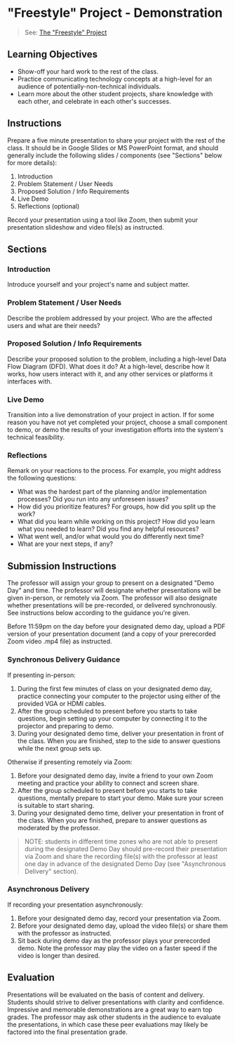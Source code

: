 # "Freestyle" Project - Demonstration

> See: [The "Freestyle" Project](README.md)

## Learning Objectives

  + Show-off your hard work to the rest of the class.
  + Practice communicating technology concepts at a high-level for an audience of potentially-non-technical individuals.
  + Learn more about the other student projects, share knowledge with each other, and celebrate in each other's successes.

## Instructions

Prepare a five minute presentation to share your project with the rest of the class. It should be in Google Slides or MS PowerPoint format, and should generally include the following slides / components (see "Sections" below for more details):

  1. Introduction
  2. Problem Statement / User Needs
  3. Proposed Solution / Info Requirements
  4. Live Demo
  5. Reflections (optional)

Record your presentation using a tool like Zoom, then submit your presentation slideshow and video file(s) as instructed.

## Sections

### Introduction

Introduce yourself and your project's name and subject matter.

### Problem Statement / User Needs

Describe the problem addressed by your project. Who are the affected users and what are their needs?

### Proposed Solution / Info Requirements

Describe your proposed solution to the problem, including a high-level Data Flow Diagram (DFD). What does it do? At a high-level, describe how it works, how users interact with it, and any other services or platforms it interfaces with.

### Live Demo

Transition into a live demonstration of your project in action. If for some reason you have not yet completed your project, choose a small component to demo, or demo the results of your investigation efforts into the system's technical feasibility.

### Reflections

Remark on your reactions to the process. For example, you might address the following questions:

  + What was the hardest part of the planning and/or implementation processes? Did you run into any unforeseen issues?
  + How did you prioritize features? For groups, how did you split up the work?
  + What did you learn while working on this project? How did you learn what you needed to learn? Did you find any helpful resources?
  + What went well, and/or what would you do differently next time?
  + What are your next steps, if any?

## Submission Instructions

The professor will assign your group to present on a designated "Demo Day" and time. The professor will designate whether presentations will be given in-person, or remotely via Zoom. The professor will also designate whether presentations will be pre-recorded, or delivered synchronously. See instructions below according to the guidance you're given.

Before 11:59pm on the day before your designated demo day, upload a PDF version of your presentation document (and a copy of your prerecorded Zoom video .mp4 file) as instructed.


### Synchronous Delivery Guidance

If presenting in-person:

  1. During the first few minutes of class on your designated demo day, practice connecting your computer to the projector using either of the provided VGA or HDMI cables.
  2. After the group scheduled to present before you starts to take questions, begin setting up your computer by connecting it to the projector and preparing to demo.
  3. During your designated demo time, deliver your presentation in front of the class. When you are finished, step to the side to answer questions while the next group sets up.

Otherwise if presenting remotely via Zoom:

  1. Before your designated demo day, invite a friend to your own Zoom meeting and practice your ability to connect and screen share.
  2. After the group scheduled to present before you starts to take questions, mentally prepare to start your demo. Make sure your screen is suitable to start sharing.
  3. During your designated demo time, deliver your presentation in front of the class. When you are finished, prepare to answer questions as moderated by the professor.

> NOTE: students in different time zones who are not able to present during the designated Demo Day should pre-record their presentation via Zoom and share the recording file(s) with the professor at least one day in advance of the designated Demo Day (see "Asynchronous Delivery" section).

### Asynchronous Delivery

If recording your presentation asynchronously:

  1. Before your designated demo day, record your presentation via Zoom.
  2. Before your designated demo day, upload the video file(s) or share them with the professor as instructed.
  3. Sit back during demo day as the professor plays your prerecorded demo. Note the professor may play the video on a faster speed if the video is longer than desired.


## Evaluation

Presentations will be evaluated on the basis of content and delivery. Students should strive to deliver presentations with clarity and confidence. Impressive and memorable demonstrations are a great way to earn top grades. The professor may ask other students in the audience to evaluate the presentations, in which case these peer evaluations may likely be factored into the final presentation grade.
